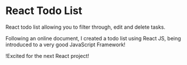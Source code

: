 # React Todo List

React todo list allowing you to filter through,  edit and delete tasks. 

Following an online document, I created a todo list using React JS, being introduced to a very good JavaScript Framework! 

!Excited for the next React project!
